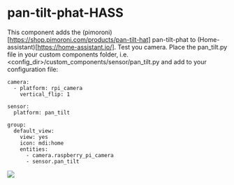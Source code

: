 # pan-tilt-phat-HASS
This component adds the (pimoroni)[https://shop.pimoroni.com/products/pan-tilt-hat] pan-tilt-phat to (Home-assistant)[https://home-assistant.io/]. Test you camera. Place the pan_tilt.py file in your custom components folder, i.e. <config_dir>/custom_components/sensor/pan_tilt.py
and add to your configuration file:

```
camera:
  - platform: rpi_camera
    vertical_flip: 1

sensor:
  platform: pan_tilt

group:
  default_view:
    view: yes
    icon: mdi:home
    entities:
      - camera.raspberry_pi_camera
      - sensor.pan_tilt
```

<img src="https://github.com/robmarkcole/pan-tilt-phat-HASS/blob/master/my_pan_tilt.png">
